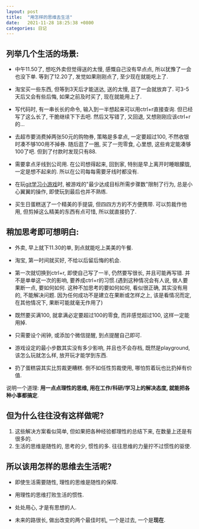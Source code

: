 ```yaml
---
layout: post
title:  "用怎样的思维去生活"
date:   2021-11-28 18:25:38 +0800
categories: 日记
---
```

## 列举几个生活的场景:

- 中午11.50了, 想吃外卖但觉得送的太慢, 感慨自己没有早点点, 所以犹豫了一会也没下单. 等到了12.20了, 发觉如果刚刚点了, 至少现在就能吃上了.

- 淘宝买一些东西, 但等到3天后才能送达, 送的太慢, 逛了一会就放弃了. 可3-5天后又会有些后悔, 如果之前及时买了, 现在就能用上了.

- 写代码时, 有一串长长的命令, 输入到一半想起来可以用ctrl+r直接查询. 但已经写了这么长了, 干脆继续下下去吧. 然后又写错了, 又回退, 又想刚刚应该ctrl+r的...

- 去超市要消费掉两张50元的购物券, 策略是多拿点, 一定要超过100, 不然收银时凑不够100用不掉券. 随后逛了一圈, 买了一兜零食, 心里想, 这些肯定能凑够100了吧. 但到了付款时发现只有88.

- 需要拿点牙线到公司用. 在公司想得起来, 回到家, 特别是早上离开时睡眼朦胧, 一定是想不起来的. 所以在公司每每需要牙线时都没有.

- 在玩[git学习小游戏](https://learngitbranching.js.org/)时, 被游戏的"最少达成目标所需步骤数"限制了行为, 总是小心翼翼的操作, 即使玩到最后也并不熟练. 

- 买生日蛋糕送了一个精美的手提袋, 但四四方方的不方便携带. 可以剪裁作他用, 但剪掉这么精美的东西有点可惜, 所以就直接扔了.


## 稍加思考即可想明白:

- 外卖, 早上就下11.30的单, 到点就能吃上美美的午餐.

- 淘宝, 第一时间就买好, 不给以后留后悔的机会.

- 第一次就切换到ctrl+r, 即使自己写了一半, 仍然要写很长, 并且可能再写错. 并不是单单这一次的影响, 要养成ctrl+r的习惯.(遇到这种情况会有人说, 做人要果断一点, 要如何如何. 这种不加思考的要如何如何, 看似很正确, 其实没有用的, 不能解决问题. 因为任何成功不是建立在果断或怎样之上, 该是看情况而定, 在其他情况下, 果断可能就毫无作用了)

- 既然要买满100, 就拿满必定要超过100的零食, 而非感觉超过100, 这样一定能用掉.

- 只需要设个闹钟, 或添加个微信提醒, 到点提醒自己即可.

- 游戏设定的最小步数其实没有多少影响, 并且也不会存档, 既然是playground, 该怎么玩就怎么样, 放开玩才能学到东西.

- 扔了蛋糕袋其实比剪裁更糟糕. 倒不如任性剪裁使用, 哪怕剪着玩也比扔掉有价值.


说明一个道理: **用一点点理性的思维, 用在工作/科研/学习上的解决态度, 就能把各种小事都搞定**.

## 但为什么往往没有这样做呢?

1. 这些解决方案看似简单, 但如果把各种经验都理性的总结下来, 在数量上还是有很多的.
2. 生活的思维是随性的, 思考的少, 惯性的多. 往往思维的力量拧不过惯性的驱使.

## 所以该用怎样的思维去生活呢?

- 即使生活需要随性, 理性的思维是随性的保障.

- 用理性的思维打败生活的惯性.

- 处处用心, 才是有思想的人.

- 未来的路很长, 做出改变的两个最佳时机, 一个是过去, 一个是**现在**.